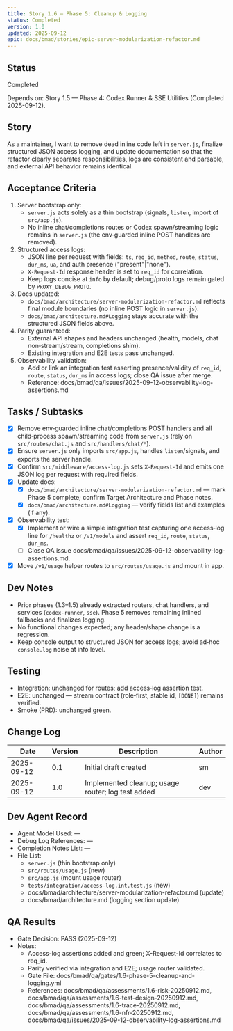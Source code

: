 ```yaml
---
title: Story 1.6 — Phase 5: Cleanup & Logging
status: Completed
version: 1.0
updated: 2025-09-12
epic: docs/bmad/stories/epic-server-modularization-refactor.md
---
```


## Status

Completed

Depends on: Story 1.5 — Phase 4: Codex Runner & SSE Utilities (Completed 2025-09-12).

## Story

As a maintainer, I want to remove dead inline code left in `server.js`, finalize structured JSON access logging, and update documentation so that the refactor clearly separates responsibilities, logs are consistent and parsable, and external API behavior remains identical.

## Acceptance Criteria

1. Server bootstrap only:
   - `server.js` acts solely as a thin bootstrap (signals, `listen`, import of `src/app.js`).
   - No inline chat/completions routes or Codex spawn/streaming logic remains in `server.js` (the env‑guarded inline POST handlers are removed).
2. Structured access logs:
   - JSON line per request with fields: `ts`, `req_id`, `method`, `route`, `status`, `dur_ms`, `ua`, and auth presence ("present"|"none").
   - `X-Request-Id` response header is set to `req_id` for correlation.
   - Keep logs concise at `info` by default; debug/proto logs remain gated by `PROXY_DEBUG_PROTO`.
3. Docs updated:
   - `docs/bmad/architecture/server-modularization-refactor.md` reflects final module boundaries (no inline POST logic in `server.js`).
   - `docs/bmad/architecture.md#Logging` stays accurate with the structured JSON fields above.
4. Parity guaranteed:
   - External API shapes and headers unchanged (health, models, chat non‑stream/stream, completions shim).
   - Existing integration and E2E tests pass unchanged.
5. Observability validation:
   - Add or link an integration test asserting presence/validity of `req_id`, `route`, `status`, `dur_ms` in access logs; close QA issue after merge.
   - Reference: docs/bmad/qa/issues/2025-09-12-observability-log-assertions.md

## Tasks / Subtasks

- [x] Remove env‑guarded inline chat/completions POST handlers and all child‑process spawn/streaming code from `server.js` (rely on `src/routes/chat.js` and `src/handlers/chat/*`).
- [x] Ensure `server.js` only imports `src/app.js`, handles `listen`/signals, and exports the server handle.
- [x] Confirm `src/middleware/access-log.js` sets `X-Request-Id` and emits one JSON log per request with required fields.
- [x] Update docs:
  - [x] `docs/bmad/architecture/server-modularization-refactor.md` — mark Phase 5 complete; confirm Target Architecture and Phase notes.
  - [x] `docs/bmad/architecture.md#Logging` — verify fields list and examples (if any).
- [x] Observability test:
  - [x] Implement or wire a simple integration test capturing one access‑log line for `/healthz` or `/v1/models` and assert `req_id`, `route`, `status`, `dur_ms`.
  - [ ] Close QA issue docs/bmad/qa/issues/2025-09-12-observability-log-assertions.md.
- [x] Move `/v1/usage` helper routes to `src/routes/usage.js` and mount in app.

## Dev Notes

- Prior phases (1.3–1.5) already extracted routers, chat handlers, and services (`codex-runner`, `sse`). Phase 5 removes remaining inlined fallbacks and finalizes logging.
- No functional changes expected; any header/shape change is a regression.
- Keep console output to structured JSON for access logs; avoid ad‑hoc `console.log` noise at info level.

## Testing

- Integration: unchanged for routes; add access‑log assertion test.
- E2E: unchanged — stream contract (role‑first, stable id, `[DONE]`) remains verified.
- Smoke (PRD): unchanged green.

## Change Log

| Date       | Version | Description                                       | Author |
| ---------- | ------- | ------------------------------------------------- | ------ |
| 2025-09-12 | 0.1     | Initial draft created                             | sm     |
| 2025-09-12 | 1.0     | Implemented cleanup; usage router; log test added | dev    |

## Dev Agent Record

- Agent Model Used: —
- Debug Log References: —
- Completion Notes List: —
- File List:
  - `server.js` (thin bootstrap only)
  - `src/routes/usage.js` (new)
  - `src/app.js` (mount usage router)
  - `tests/integration/access-log.int.test.js` (new)
  - docs/bmad/architecture/server-modularization-refactor.md (update)
  - docs/bmad/architecture.md (logging section update)

## QA Results

- Gate Decision: PASS (2025-09-12)
- Notes:
  - Access-log assertions added and green; X-Request-Id correlates to req_id.
  - Parity verified via integration and E2E; usage router validated.
  - Gate File: docs/bmad/qa/gates/1.6-phase-5-cleanup-and-logging.yml
  - References: docs/bmad/qa/assessments/1.6-risk-20250912.md, docs/bmad/qa/assessments/1.6-test-design-20250912.md, docs/bmad/qa/assessments/1.6-trace-20250912.md, docs/bmad/qa/assessments/1.6-nfr-20250912.md, docs/bmad/qa/issues/2025-09-12-observability-log-assertions.md
